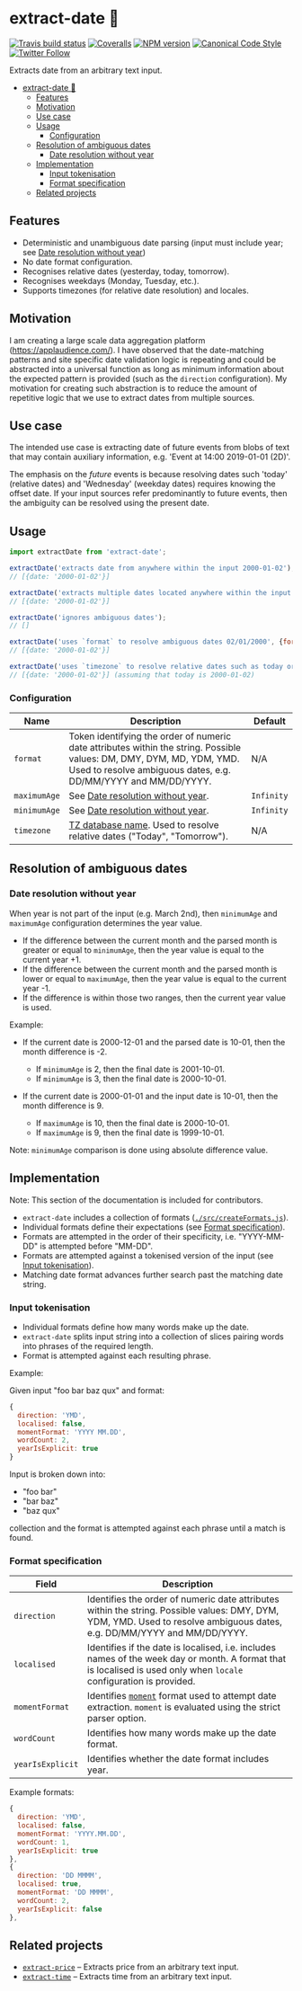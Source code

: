 <a name="extract-date"></a>
# extract-date 📅

[![Travis build status](http://img.shields.io/travis/gajus/extract-date/master.svg?style=flat-square)](https://travis-ci.org/gajus/extract-date)
[![Coveralls](https://img.shields.io/coveralls/gajus/extract-date.svg?style=flat-square)](https://coveralls.io/github/gajus/extract-date)
[![NPM version](http://img.shields.io/npm/v/extract-date.svg?style=flat-square)](https://www.npmjs.org/package/extract-date)
[![Canonical Code Style](https://img.shields.io/badge/code%20style-canonical-blue.svg?style=flat-square)](https://github.com/gajus/canonical)
[![Twitter Follow](https://img.shields.io/twitter/follow/kuizinas.svg?style=social&label=Follow)](https://twitter.com/kuizinas)

Extracts date from an arbitrary text input.

* [extract-date 📅](#extract-date)
    * [Features](#extract-date-features)
    * [Motivation](#extract-date-motivation)
    * [Use case](#extract-date-use-case)
    * [Usage](#extract-date-usage)
        * [Configuration](#extract-date-usage-configuration)
    * [Resolution of ambiguous dates](#extract-date-resolution-of-ambiguous-dates)
        * [Date resolution without year](#extract-date-resolution-of-ambiguous-dates-date-resolution-without-year)
    * [Implementation](#extract-date-implementation)
        * [Input tokenisation](#extract-date-implementation-input-tokenisation)
        * [Format specification](#extract-date-implementation-format-specification)
    * [Related projects](#extract-date-related-projects)


<a name="extract-date-features"></a>
## Features

* Deterministic and unambiguous date parsing (input must include year; see [Date resolution without year](#date-resolution-without-year))
* No date format configuration.
* Recognises relative dates (yesterday, today, tomorrow).
* Recognises weekdays (Monday, Tuesday, etc.).
* Supports timezones (for relative date resolution) and locales.

<a name="extract-date-motivation"></a>
## Motivation

I am creating a large scale data aggregation platform (https://applaudience.com/). I have observed that the date-matching patterns and site specific date validation logic is repeating and could be abstracted into a universal function as long as minimum information about the expected pattern is provided (such as the `direction` configuration). My motivation for creating such abstraction is to reduce the amount of repetitive logic that we use to extract dates from multiple sources.

<a name="extract-date-use-case"></a>
## Use case

The intended use case is extracting date of future events from blobs of text that may contain auxiliary information, e.g. 'Event at 14:00 2019-01-01 (2D)'.

The emphasis on the _future_ events is because resolving dates such 'today' (relative dates) and 'Wednesday' (weekday dates) requires knowing the offset date. If your input sources refer predominantly to future events, then the ambiguity can be resolved using the present date.

<a name="extract-date-usage"></a>
## Usage

```js
import extractDate from 'extract-date';

extractDate('extracts date from anywhere within the input 2000-01-02');
// [{date: '2000-01-02'}]

extractDate('extracts multiple dates located anywhere within the input: 2000-01-02, 2000-01-03');
// [{date: '2000-01-02'}]

extractDate('ignores ambiguous dates');
// []

extractDate('uses `format` to resolve ambiguous dates 02/01/2000', {format: 'DMY'});
// [{date: '2000-01-02'}]

extractDate('uses `timezone` to resolve relative dates such as today or tomorrow', {timezone: 'Europe/London'});
// [{date: '2000-01-02'}] (assuming that today is 2000-01-02)

```

<a name="extract-date-usage-configuration"></a>
### Configuration

|Name|Description|Default|
|---|---|---|
|`format`|Token identifying the order of numeric date attributes within the string. Possible values: DM, DMY, DYM, MD, YDM, YMD. Used to resolve ambiguous dates, e.g. DD/MM/YYYY and MM/DD/YYYY.|N/A|
|`maximumAge`|See [Date resolution without year](#date-resolution-without-year).|`Infinity`|
|`minimumAge`|See [Date resolution without year](#date-resolution-without-year).|`Infinity`|
|`timezone`|[TZ database name](https://en.wikipedia.org/wiki/List_of_tz_database_time_zones). Used to resolve relative dates ("Today", "Tomorrow").|N/A|

<a name="extract-date-resolution-of-ambiguous-dates"></a>
## Resolution of ambiguous dates

<a name="extract-date-resolution-of-ambiguous-dates-date-resolution-without-year"></a>
### Date resolution without year

When year is not part of the input (e.g. March 2nd), then `minimumAge` and `maximumAge` configuration determines the year value.

* If the difference between the current month and the parsed month is greater or equal to `minimumAge`, then the year value is equal to the current year +1.
* If the difference between the current month and the parsed month is lower or equal to `maximumAge`, then the year value is equal to the current year -1.
* If the difference is within those two ranges, then the current year value is used.

Example:

* If the current date is 2000-12-01 and the parsed date is 10-01, then the month difference is -2.
  * If `minimumAge` is 2, then the final date is 2001-10-01.
  * If `minimumAge` is 3, then the final date is 2000-10-01.

* If the current date is 2000-01-01 and the input date is 10-01, then the month difference is 9.
  * If `maximumAge` is 10, then the final date is 2000-10-01.
  * If `maximumAge` is 9, then the final date is 1999-10-01.

Note: `minimumAge` comparison is done using absolute difference value.

<a name="extract-date-implementation"></a>
## Implementation

Note: This section of the documentation is included for contributors.

* `extract-date` includes a collection of formats ([`./src/createFormats.js`](./src/createFormats.js)).
* Individual formats define their expectations (see [Format specification](#format-specification)).
* Formats are attempted in the order of their specificity, i.e. "YYYY-MM-DD" is attempted before "MM-DD".
* Formats are attempted against a tokenised version of the input (see [Input tokenisation](#input-tokenisation)).
* Matching date format advances further search past the matching date string.

<a name="extract-date-implementation-input-tokenisation"></a>
### Input tokenisation

* Individual formats define how many words make up the date.
* `extract-date` splits input string into a collection of slices pairing words into phrases of the required length.
* Format is attempted against each resulting phrase.

Example:

Given input "foo bar baz qux" and format:

```js
{
  direction: 'YMD',
  localised: false,
  momentFormat: 'YYYY MM.DD',
  wordCount: 2,
  yearIsExplicit: true
}

```

Input is broken down into:

* "foo bar"
* "bar baz"
* "baz qux"

collection and the format is attempted against each phrase until a match is found.

<a name="extract-date-implementation-format-specification"></a>
### Format specification

|Field|Description|
|---|---|
|`direction`|Identifies the order of numeric date attributes within the string. Possible values: DMY, DYM, YDM, YMD. Used to resolve ambiguous dates, e.g. DD/MM/YYYY and MM/DD/YYYY.|
|`localised`|Identifies if the date is localised, i.e. includes names of the week day or month. A format that is localised is used only when `locale` configuration is provided.|
|`momentFormat`|Identifies [`moment`](https://www.npmjs.org/package/moment) format used to attempt date extraction. `moment` is evaluated using the strict parser option.|
|`wordCount`|Identifies how many words make up the date format.|
|`yearIsExplicit`|Identifies whether the date format includes year.|

Example formats:

```js
{
  direction: 'YMD',
  localised: false,
  momentFormat: 'YYYY.MM.DD',
  wordCount: 1,
  yearIsExplicit: true
},
{
  direction: 'DD MMMM',
  localised: true,
  momentFormat: 'DD MMMM',
  wordCount: 2,
  yearIsExplicit: false
},

```

<a name="extract-date-related-projects"></a>
## Related projects

* [`extract-price`](https://github.com/gajus/extract-price) – Extracts price from an arbitrary text input.
* [`extract-time`](https://github.com/gajus/extract-time) – Extracts time from an arbitrary text input.

